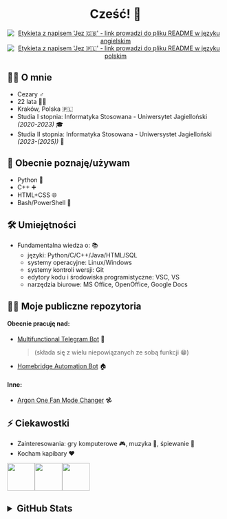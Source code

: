 <div align="center">
  <h1>Cześć! 👋</h1>
  <a href="https://github.com/Cezary924/Cezary924/blob/master/README.md" target="__blank"><img alt="Etykieta z napisem 'Jęz 🇬🇧' - link prowadzi do pliku README w języku angielskim" src="https://img.shields.io/badge/Jęz-🇬🇧-012169?style=for-the-badge"></a>
   <a href="https://github.com/Cezary924/Cezary924/blob/master/README.pl-pl.md" target="__blank"><img alt="Etykieta z napisem 'Jęz 🇵🇱' - link prowadzi do pliku README w języku polskim" src="https://img.shields.io/badge/Jęz-🇵🇱-dc143c?style=for-the-badge"></a>
</div>


## 🙋‍♂️ O mnie
- Cezary ♂️
- 22 lata 🙍🏻
- Kraków, Polska 🇵🇱
- Studia I stopnia: Informatyka Stosowana - Uniwersytet Jagielloński _(2020-2023)_ 🎓
- Studia II stopnia: Informatyka Stosowana - Uniwersystet Jagielloński _(2023-(2025))_ 🏫 


## 🔭 Obecnie poznaję/używam
- Python 🐍
- C++ ➕
- HTML+CSS 🌐
- Bash/PowerShell 🐚


## 🛠️ Umiejętności
- Fundamentalna wiedza o: 📚
  - języki: Python/C/C++/Java/HTML/SQL
  - systemy operacyjne: Linux/Windows
  - systemy kontroli wersji: Git
  - edytory kodu i środowiska programistyczne: VSC, VS
  - narzędzia biurowe: MS Office, OpenOffice, Google Docs


## 🧑‍💻 Moje publiczne repozytoria
#### Obecnie pracuję nad:
- [Multifunctional Telegram Bot](https://github.com/Cezary924/Cezary924-Telegram-Bot) 🤖
  > (składa się z wielu niepowiązanych ze sobą funkcji 😁)
- [Homebridge Automation Bot](https://github.com/Cezary924/Homebridge-Automation-Bot) 🏠
#### Inne:
- [Argon One Fan Mode Changer](https://github.com/Cezary924/Argon-One-Fan-Mode-Changer) 𖣘


## ⚡ Ciekawostki
- Zainteresowania: gry komputerowe 🎮, muzyka 💽, śpiewanie 🎤
- Kocham kapibary ❤️

<img src="https://img.freepik.com/free-icon/capybara_318-232704.jpg" width="64" height="64"><img src="https://img.freepik.com/free-icon/capybara_318-232704.jpg" width="64" height="64"><img src="https://img.freepik.com/free-icon/capybara_318-232704.jpg" width="64" height="64">


<h2>
  <details>
    <summary>GitHub Stats</summary>
    <img align="left" src="https://github-readme-stats.vercel.app/api?username=Cezary924&theme=transparent&rank_icon=percentile&hide_title=true&show_icons=true&hide_border=true" />
    <img align="left" src="https://github-readme-stats.vercel.app/api/top-langs/?username=Cezary924&theme=transparent&show_icons=true&hide_title=true&line_height=60&hide_border=true" />
    <img align="left" src="https://streak-stats.demolab.com/?user=Cezary924&theme=transparent&card_width=470&hide_border=true" />
  </details>
</h2>
